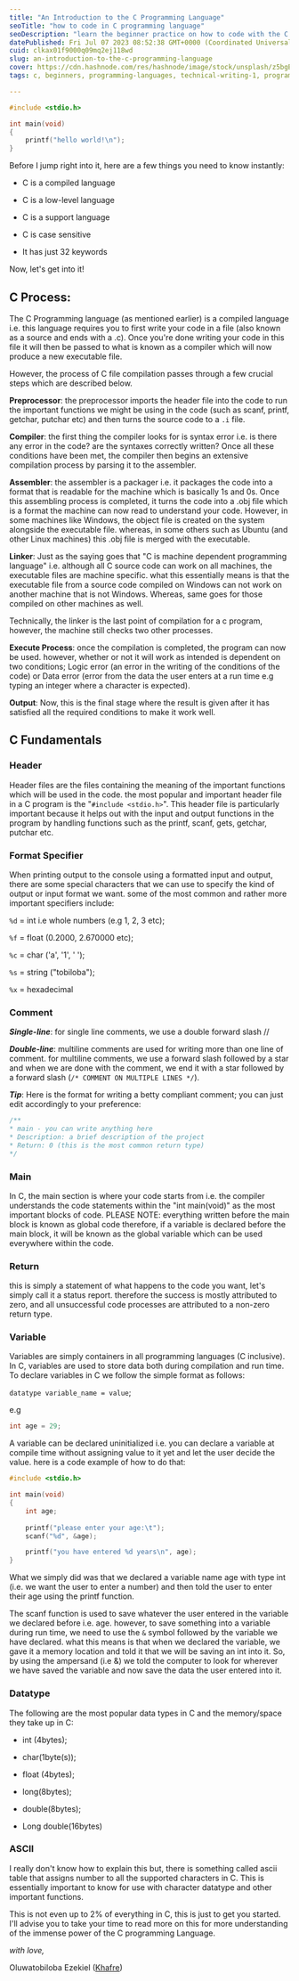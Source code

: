 ```yaml
---
title: "An Introduction to the C Programming Language"
seoTitle: "how to code in C programming language"
seoDescription: "learn the beginner practice on how to code with the C programming language. explore the syntax, and structure of C language."
datePublished: Fri Jul 07 2023 08:52:38 GMT+0000 (Coordinated Universal Time)
cuid: clkax01f9000q09mq2ej118wd
slug: an-introduction-to-the-c-programming-language
cover: https://cdn.hashnode.com/res/hashnode/image/stock/unsplash/z5bgBKdTRA4/upload/beca4824f5ca1efde5c8fd376cd0b6c7.jpeg
tags: c, beginners, programming-languages, technical-writing-1, programming-tips

---
```


```c
#include <stdio.h>

int main(void)
{
    printf("hello world!\n");
}
```

Before I jump right into it, here are a few things you need to know instantly:

* C is a compiled language
    
* C is a low-level language
    
* C is a support language
    
* C is case sensitive
    
* It has just 32 keywords
    

Now, let's get into it!

## C Process:

The C Programming language (as mentioned earlier) is a compiled language i.e. this language requires you to first write your code in a file (also known as a source and ends with a .c). Once you're done writing your code in this file it will then be passed to what is known as a compiler which will now produce a new executable file.

However, the process of C file compilation passes through a few crucial steps which are described below.

**Preprocessor**: the preprocessor imports the header file into the code to run the important functions we might be using in the code (such as scanf, printf, getchar, putchar etc) and then turns the source code to a `.i` file.

**Compiler**: the first thing the compiler looks for is syntax error i.e. is there any error in the code? are the syntaxes correctly written? Once all these conditions have been met, the compiler then begins an extensive compilation process by parsing it to the assembler.

**Assembler**: the assembler is a packager i.e. it packages the code into a format that is readable for the machine which is basically 1s and 0s. Once this assembling process is completed, it turns the code into a .obj file which is a format the machine can now read to understand your code. However, in some machines like Windows, the object file is created on the system alongside the executable file. whereas, in some others such as Ubuntu (and other Linux machines) this .obj file is merged with the executable.

**Linker**: Just as the saying goes that "C is machine dependent programming language" i.e. although all C source code can work on all machines, the executable files are machine specific. what this essentially means is that the executable file from a source code compiled on Windows can not work on another machine that is not Windows. Whereas, same goes for those compiled on other machines as well.

Technically, the linker is the last point of compilation for a c program, however, the machine still checks two other processes.

**Execute Process**: once the compilation is completed, the program can now be used. however, whether or not it will work as intended is dependent on two conditions; Logic error (an error in the writing of the conditions of the code) or Data error (error from the data the user enters at a run time e.g typing an integer where a character is expected).

**Output**: Now, this is the final stage where the result is given after it has satisfied all the required conditions to make it work well.

## C Fundamentals

### **Header**

Header files are the files containing the meaning of the important functions which will be used in the code. the most popular and important header file in a C program is the "`#include <stdio.h>`". This header file is particularly important because it helps out with the input and output functions in the program by handling functions such as the printf, scanf, gets, getchar, putchar etc.

### Format Specifier

When printing output to the console using a formatted input and output, there are some special characters that we can use to specify the kind of output or input format we want. some of the most common and rather more important specifiers include:

`%d` = int i.e whole numbers (e.g 1, 2, 3 etc);

`%f` = float (0.2000, 2.670000 etc);

`%c` = char ('a', '1', ' ');

`%s` = string ("tobiloba");

`%x` = hexadecimal

### Comment

***Single-line***: for single line comments, we use a double forward slash //

***Double-line***: multiline comments are used for writing more than one line of comment. for multiline comments, we use a forward slash followed by a star and when we are done with the comment, we end it with a star followed by a forward slash (`/* COMMENT ON MULTIPLE LINES */`).

***Tip***: Here is the format for writing a betty compliant comment; you can just edit accordingly to your preference:

```c
/**
* main - you can write anything here
* Description: a brief description of the project
* Return: 0 (this is the most common return type)
*/
```

### Main

In C, the main section is where your code starts from i.e. the compiler understands the code statements within the "int main(void)" as the most important blocks of code. PLEASE NOTE: everything written before the main block is known as global code therefore, if a variable is declared before the main block, it will be known as the global variable which can be used everywhere within the code.

### Return

this is simply a statement of what happens to the code you want, let's simply call it a status report. therefore the success is mostly attributed to zero, and all unsuccessful code processes are attributed to a non-zero return type.

### Variable

Variables are simply containers in all programming languages (C inclusive). In C, variables are used to store data both during compilation and run time. To declare variables in C we follow the simple format as follows:

`datatype variable_name = value`;

e.g

```c
int age = 29;
```

A variable can be declared uninitialized i.e. you can declare a variable at compile time without assigning value to it yet and let the user decide the value. here is a code example of how to do that:

```c
#include <stdio.h>

int main(void)
{
    int age;
    
    printf("please enter your age:\t");
    scanf("%d", &age);

    printf("you have entered %d years\n", age);
}
```

What we simply did was that we declared a variable name age with type int (i.e. we want the user to enter a number) and then told the user to enter their age using the printf function.

The scanf function is used to save whatever the user entered in the variable we declared before i.e. age. however, to save something into a variable during run time, we need to use the `&` symbol followed by the variable we have declared. what this means is that when we declared the variable, we gave it a memory location and told it that we will be saving an int into it. So, by using the ampersand (i.e &) we told the computer to look for wherever we have saved the variable and now save the data the user entered into it.

### Datatype

The following are the most popular data types in C and the memory/space they take up in C:

* int (4bytes);
    
* char(1byte(s));
    
* float (4bytes);
    
* long(8bytes);
    
* double(8bytes);
    
* Long double(16bytes)
    

### ASCII

I really don't know how to explain this but, there is something called ascii table that assigns number to all the supported characters in C. This is essentially important to know for use with character datatype and other important functions.

This is not even up to 2% of everything in C, this is just to get you started. I'll advise you to take your time to read more on this for more understanding of the immense power of the C programming Language.

*with love,*

Oluwatobiloba Ezekiel ([Khafre](https://github.com/TheKhafre))